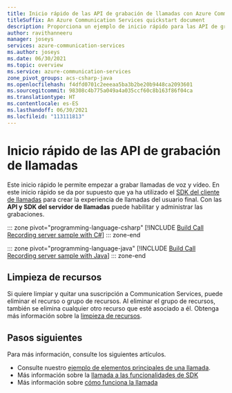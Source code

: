 ```yaml
---
title: Inicio rápido de las API de grabación de llamadas con Azure Communication Services
titleSuffix: An Azure Communication Services quickstart document
description: Proporciona un ejemplo de inicio rápido para las API de grabación de llamadas.
author: ravithanneeru
manager: joseys
services: azure-communication-services
ms.author: joseys
ms.date: 06/30/2021
ms.topic: overview
ms.service: azure-communication-services
zone_pivot_groups: acs-csharp-java
ms.openlocfilehash: f4dfd0701c2eeeaa5ba3b2be20b9448ca2093601
ms.sourcegitcommit: 98308c4b775a049a4a035ccf60c8b163f86f04ca
ms.translationtype: HT
ms.contentlocale: es-ES
ms.lasthandoff: 06/30/2021
ms.locfileid: "113111813"
---
```

# <a name="call-recording-api-quickstart"></a>Inicio rápido de las API de grabación de llamadas
Este inicio rápido le permite empezar a grabar llamadas de voz y vídeo. En este inicio rápido se da por supuesto que ya ha utilizado el [SDK del cliente de llamadas](get-started-with-video-calling.md) para crear la experiencia de llamadas del usuario final. Con las **API y SDK del servidor de llamadas** puede habilitar y administrar las grabaciones. 

::: zone pivot="programming-language-csharp"
[!INCLUDE [Build Call Recording server sample with C#](./includes/call-recording-samples/recording-server-csharp.md)]
::: zone-end

::: zone pivot="programming-language-java"
[!INCLUDE [Build Call Recording server sample with Java](./includes/call-recording-samples/recording-server-java.md)]
::: zone-end

## <a name="clean-up-resources"></a>Limpieza de recursos

Si quiere limpiar y quitar una suscripción a Communication Services, puede eliminar el recurso o grupo de recursos. Al eliminar el grupo de recursos, también se elimina cualquier otro recurso que esté asociado a él. Obtenga más información sobre la [limpieza de recursos](../create-communication-resource.md#clean-up-resources).

## <a name="next-steps"></a>Pasos siguientes

Para más información, consulte los siguientes artículos.

- Consulte nuestro [ejemplo de elementos principales de una llamada](../../samples/calling-hero-sample.md).
- Más información sobre la [llamada a las funcionalidades de SDK](./calling-client-samples.md)
- Más información sobre [cómo funciona la llamada](../../concepts/voice-video-calling/about-call-types.md)
